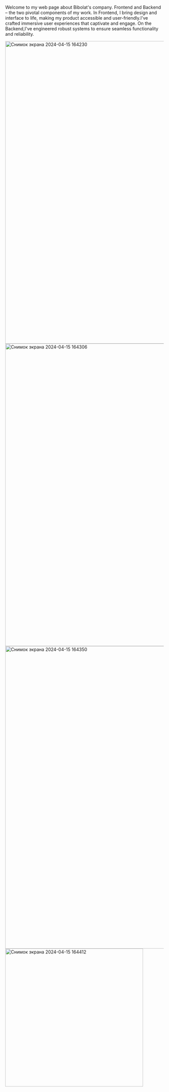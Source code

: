 
Welcome to my web page about Bibolat's company.
Frontend and Backend – the two pivotal components of my work. In Frontend, I bring design and interface to life, making my product accessible and user-friendly.I've crafted immersive user experiences that captivate and engage. On the Backend,I've engineered robust systems to ensure seamless functionality and reliability. 








<img width="960" alt="Снимок экрана 2024-04-15 164230" src="https://github.com/Bibolat2005/Web-Dev/assets/122878046/0c8ab7eb-0a07-4ecc-add3-a21052612cf6">

<img width="960" alt="Снимок экрана 2024-04-15 164306" src="https://github.com/Bibolat2005/Web-Dev/assets/122878046/830cde39-8eef-4c80-8727-6967cb615300">

<img width="960" alt="Снимок экрана 2024-04-15 164350" src="https://github.com/Bibolat2005/Web-Dev/assets/122878046/d9b97247-d704-4a61-a013-a367c7c612b7">

<img width="438" alt="Снимок экрана 2024-04-15 164412" src="https://github.com/Bibolat2005/Web-Dev/assets/122878046/7d1951cb-252c-439e-ae7e-30a169723514">
